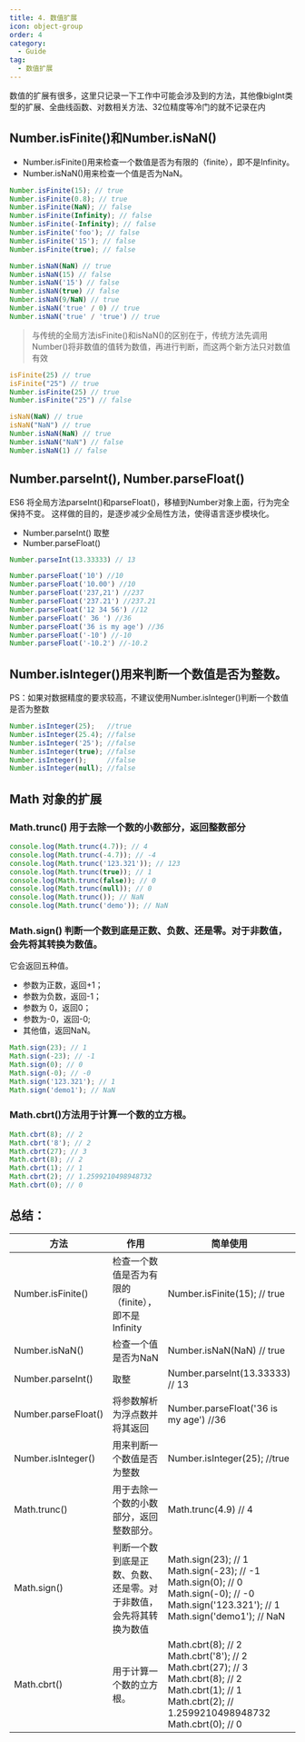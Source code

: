 ```yaml
---
title: 4. 数值扩展
icon: object-group
order: 4
category:
  - Guide
tag:
  - 数值扩展
---
```


数值的扩展有很多，这里只记录一下工作中可能会涉及到的方法，其他像bigInt类型的扩展、全曲线函数、对数相关方法、32位精度等冷门的就不记录在内

## Number.isFinite()和Number.isNaN()
- Number.isFinite()用来检查一个数值是否为有限的（finite），即不是Infinity。
- Number.isNaN()用来检查一个值是否为NaN。

```js
Number.isFinite(15); // true
Number.isFinite(0.8); // true
Number.isFinite(NaN); // false
Number.isFinite(Infinity); // false
Number.isFinite(-Infinity); // false
Number.isFinite('foo'); // false
Number.isFinite('15'); // false
Number.isFinite(true); // false

Number.isNaN(NaN) // true
Number.isNaN(15) // false
Number.isNaN('15') // false
Number.isNaN(true) // false
Number.isNaN(9/NaN) // true
Number.isNaN('true' / 0) // true
Number.isNaN('true' / 'true') // true
```

>与传统的全局方法isFinite()和isNaN()的区别在于，传统方法先调用Number()将非数值的值转为数值，再进行判断，而这两个新方法只对数值有效

```js
isFinite(25) // true
isFinite("25") // true
Number.isFinite(25) // true
Number.isFinite("25") // false

isNaN(NaN) // true
isNaN("NaN") // true
Number.isNaN(NaN) // true
Number.isNaN("NaN") // false
Number.isNaN(1) // false
```

## Number.parseInt(), Number.parseFloat() 
ES6 将全局方法parseInt()和parseFloat()，移植到Number对象上面，行为完全保持不变。
这样做的目的，是逐步减少全局性方法，使得语言逐步模块化。
- Number.parseInt() 取整
- Number.parseFloat() 
```js
Number.parseInt(13.33333) // 13

Number.parseFloat('10') //10
Number.parseFloat('10.00') //10
Number.parseFloat('237,21') //237
Number.parseFloat('237.21') //237.21
Number.parseFloat('12 34 56') //12
Number.parseFloat(' 36 ') //36
Number.parseFloat('36 is my age') //36
Number.parseFloat('-10') //-10
Number.parseFloat('-10.2') //-10.2
```

## Number.isInteger()用来判断一个数值是否为整数。
PS：如果对数据精度的要求较高，不建议使用Number.isInteger()判断一个数值是否为整数
```js
Number.isInteger(25);   //true  
Number.isInteger(25.4); //false 
Number.isInteger('25'); //false 
Number.isInteger(true); //false 
Number.isInteger();     //false
Number.isInteger(null); //false 
```

## Math 对象的扩展
### Math.trunc() 用于去除一个数的小数部分，返回整数部分
```js
console.log(Math.trunc(4.7)); // 4 
console.log(Math.trunc(-4.7)); // -4  
console.log(Math.trunc('123.321')); // 123 
console.log(Math.trunc(true)); // 1 
console.log(Math.trunc(false)); // 0 
console.log(Math.trunc(null)); // 0 
console.log(Math.trunc()); // NaN 
console.log(Math.trunc('demo')); // NaN
```

### Math.sign() 判断一个数到底是正数、负数、还是零。对于非数值，会先将其转换为数值。
它会返回五种值。
- 参数为正数，返回+1；
- 参数为负数，返回-1；
- 参数为 0，返回0；
- 参数为-0，返回-0;
- 其他值，返回NaN。

```js
Math.sign(23); // 1
Math.sign(-23); // -1
Math.sign(0); // 0
Math.sign(-0); // -0
Math.sign('123.321'); // 1
Math.sign('demo1'); // NaN
```

### Math.cbrt()方法用于计算一个数的立方根。
```js
Math.cbrt(8); // 2
Math.cbrt('8'); // 2
Math.cbrt(27); // 3
Math.cbrt(8); // 2
Math.cbrt(1); // 1
Math.cbrt(2); // 1.2599210498948732
Math.cbrt(0); // 0
```

## 总结：

|方法|作用|简单使用|
|---|---|---|
|Number.isFinite() |检查一个数值是否为有限的（finite），即不是Infinity | Number.isFinite(15); // true |
|Number.isNaN()|检查一个值是否为NaN|Number.isNaN(NaN) // true|
|Number.parseInt()|取整|Number.parseInt(13.33333) // 13|
|Number.parseFloat() |将参数解析为浮点数并将其返回|Number.parseFloat('36 is my age') //36|
|Number.isInteger()|用来判断一个数值是否为整数 | Number.isInteger(25);   //true|
|Math.trunc()|用于去除一个数的小数部分，返回整数部分。|Math.trunc(4.9) // 4|
|Math.sign()|判断一个数到底是正数、负数、还是零。对于非数值，会先将其转换为数值|Math.sign(23); // 1 <br> Math.sign(-23); // -1 <br>Math.sign(0); // 0 <br>Math.sign(-0); // -0 <br>Math.sign('123.321'); // 1 <br>Math.sign('demo1'); // NaN|
|Math.cbrt()|用于计算一个数的立方根。|Math.cbrt(8); // 2 <br>Math.cbrt('8'); // 2 <br>Math.cbrt(27); // 3 <br>Math.cbrt(8); // 2 <br>Math.cbrt(1); // 1 <br>Math.cbrt(2); // 1.2599210498948732 <br>Math.cbrt(0); // 0|

